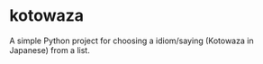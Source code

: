 # kotowaza

A simple Python project for choosing a idiom/saying (Kotowaza in Japanese) from a list.
